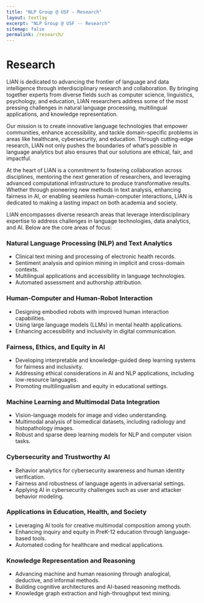 ```yaml
---
title: "NLP Group @ USF - Research"
layout: textlay
excerpt: "NLP Group @ USF -- Research"
sitemap: false
permalink: /research/
---
```


# **Research**

LIAN is dedicated to advancing the frontier of language and data intelligence through interdisciplinary research and collaboration. By bringing together experts from diverse fields such as computer science, linguistics, psychology, and education, LIAN researchers address some of the most pressing challenges in natural language processing, multilingual applications, and knowledge representation.

Our mission is to create innovative language technologies that empower communities, enhance accessibility, and tackle domain-specific problems in areas like healthcare, cybersecurity, and education. Through cutting-edge research, LIAN not only pushes the boundaries of what’s possible in language analytics but also ensures that our solutions are ethical, fair, and impactful.

At the heart of LIAN is a commitment to fostering collaboration across disciplines, mentoring the next generation of researchers, and leveraging advanced computational infrastructure to produce transformative results. Whether through pioneering new methods in text analysis, enhancing fairness in AI, or enabling seamless human-computer interactions, LIAN is dedicated to making a lasting impact on both academia and society.

LIAN encompasses diverse research areas that leverage interdisciplinary expertise to address challenges in language technologies, data analytics, and AI. Below are the core areas of focus:  

### **Natural Language Processing (NLP) and Text Analytics**  
- Clinical text mining and processing of electronic health records.  
- Sentiment analysis and opinion mining in implicit and cross-domain contexts.  
- Multilingual applications and accessibility in language technologies.  
- Automated assessment and authorship attribution.  

### **Human-Computer and Human-Robot Interaction**  
- Designing embodied robots with improved human interaction capabilities.  
- Using large language models (LLMs) in mental health applications.  
- Enhancing accessibility and inclusivity in digital communication.  

### **Fairness, Ethics, and Equity in AI**  
- Developing interpretable and knowledge-guided deep learning systems for fairness and inclusivity.  
- Addressing ethical considerations in AI and NLP applications, including low-resource languages.  
- Promoting multilingualism and equity in educational settings.  

### **Machine Learning and Multimodal Data Integration**  
- Vision-language models for image and video understanding.  
- Multimodal analysis of biomedical datasets, including radiology and histopathology images.  
- Robust and sparse deep learning models for NLP and computer vision tasks.  

### **Cybersecurity and Trustworthy AI**  
- Behavior analytics for cybersecurity awareness and human identity verification.  
- Fairness and robustness of language agents in adversarial settings.  
- Applying AI in cybersecurity challenges such as user and attacker behavior modeling.  

### **Applications in Education, Health, and Society**  
- Leveraging AI tools for creative multimodal composition among youth.  
- Enhancing inquiry and equity in PreK-12 education through language-based tools.  
- Automated coding for healthcare and medical applications.  

### **Knowledge Representation and Reasoning**  
- Advancing machine and human reasoning through analogical, deductive, and informal methods.  
- Building cognitive architectures and AI-based reasoning methods.  
- Knowledge graph extraction and high-throughput text mining.

<br>
<br>
